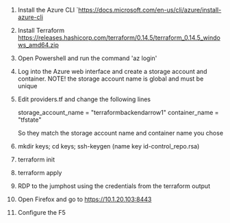 1. Install the Azure CLI `https://docs.microsoft.com/en-us/cli/azure/install-azure-cli


2. Install Terraform https://releases.hashicorp.com/terraform/0.14.5/terraform_0.14.5_windows_amd64.zip


3. Open Powershell and run the command 'az login'


4. Log into the Azure web interface and create a storage account and container. NOTE! the storage account name  is global and must be unique


5. Edit providers.tf and change the following lines

    storage_account_name = "terraformbackendarrow1"
    container_name       = "tfstate"

   So they match the storage account name and container name you chose

6. mkdir keys; cd keys; ssh-keygen (name key id-control_repo.rsa) 

7. terraform init

8. terraform apply

9. RDP to the jumphost using the credentials from the terraform output

10. Open Firefox and go to https://10.1.20.103:8443

11. Configure the F5

